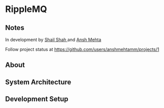 # RippleMQ

## Notes

In development by [Shail Shah
](https://github.com/shailshah76) and [Ansh Mehta](https://anshmehtamm.github.io/personal-website/)

Follow project status at https://github.com/users/anshmehtamm/projects/1

## About

## System Architecture

## Development Setup
